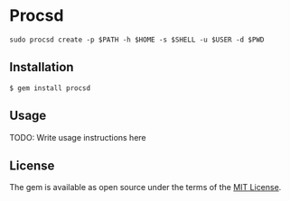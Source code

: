 # Procsd

```
sudo procsd create -p $PATH -h $HOME -s $SHELL -u $USER -d $PWD
```

## Installation

```
$ gem install procsd
```

## Usage

TODO: Write usage instructions here

## License

The gem is available as open source under the terms of the [MIT License](https://opensource.org/licenses/MIT).
